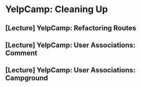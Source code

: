 # YelpCamp: Cleaning Up

## [Lecture] YelpCamp: Refactoring Routes

## [Lecture] YelpCamp: User Associations: Comment

## [Lecture] YelpCamp: User Associations: Campground
